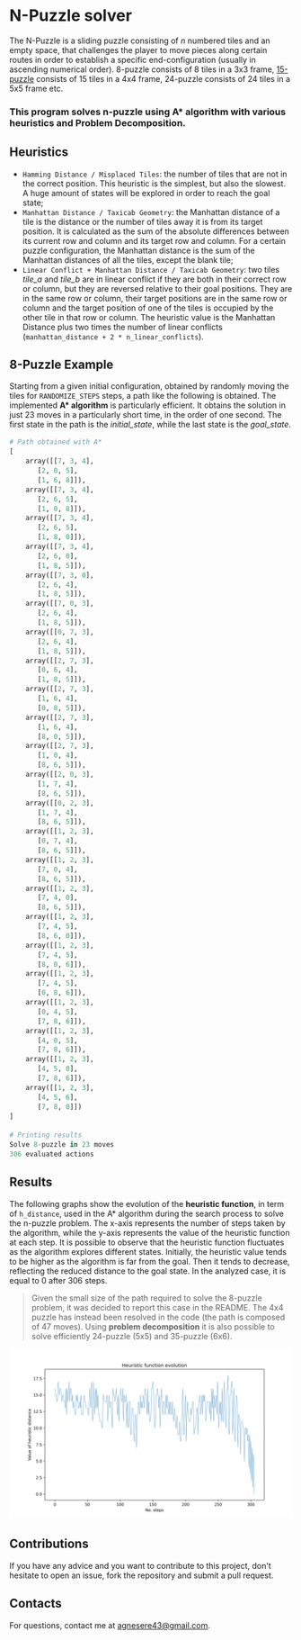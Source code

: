 # N-Puzzle solver
The N-Puzzle is a sliding puzzle consisting of *n* numbered tiles and an empty space, that challenges the player to move pieces along certain routes in order to establish a specific end-configuration (usually in ascending numerical order). 8-puzzle consists of 8 tiles in a 3x3 frame, [15-puzzle](https://en.wikipedia.org/wiki/15_puzzle) consists of 15 tiles in a 4x4 frame, 24-puzzle consists of 24 tiles in a 5x5 frame etc.

### This program solves n-puzzle using A* algorithm with various heuristics and Problem Decomposition.

## Heuristics
- `Hamming Distance / Misplaced Tiles`: the number of tiles that are not in the correct position. This heuristic is the simplest, but also the slowest. A huge amount of states will be explored in order to reach the goal state;
- `Manhattan Distance / Taxicab Geometry`: the Manhattan distance of a tile is the distance or the number of tiles away it is from its target position. It is calculated as the sum of the absolute differences between its current row and column and its target row and column. For a certain puzzle configuration, the Manhattan distance is the sum of the Manhattan distances of all the tiles, except the blank tile;
- `Linear Conflict + Manhattan Distance / Taxicab Geometry`: two tiles *tile_a* and *tile_b* are in linear conflict if they are both in their correct row or column, but they are reversed relative to their goal positions. They are in the same row or column, their target positions are in the same row or column and the target position of one of the tiles is occupied by the other tile in that row or column. The heuristic value is the Manhattan Distance plus two times the number of linear conflicts (`manhattan_distance + 2 * n_linear_conflicts`).

## 8-Puzzle Example
Starting from a given initial configuration, obtained by randomly moving the tiles for `RANDOMIZE_STEPS` steps, a path like the following is obtained. The implemented **A\* algorithm** is particularly efficient. It obtains the solution in just 23 moves in a particularly short time, in the order of one second. The first state in the path is the *initial_state*, while the last state is the *goal_state*.

```python
# Path obtained with A*
[
    array([[7, 3, 4],
       [2, 0, 5],
       [1, 6, 8]]), 
    array([[7, 3, 4],
       [2, 6, 5],
       [1, 0, 8]]), 
    array([[7, 3, 4],
       [2, 6, 5],
       [1, 8, 0]]), 
    array([[7, 3, 4],
       [2, 6, 0],
       [1, 8, 5]]), 
    array([[7, 3, 0],
       [2, 6, 4],
       [1, 8, 5]]), 
    array([[7, 0, 3],
       [2, 6, 4],
       [1, 8, 5]]), 
    array([[0, 7, 3],
       [2, 6, 4],
       [1, 8, 5]]), 
    array([[2, 7, 3],
       [0, 6, 4],
       [1, 8, 5]]), 
    array([[2, 7, 3],
       [1, 6, 4],
       [0, 8, 5]]), 
    array([[2, 7, 3],
       [1, 6, 4],
       [8, 0, 5]]), 
    array([[2, 7, 3],
       [1, 0, 4],
       [8, 6, 5]]), 
    array([[2, 0, 3],
       [1, 7, 4],
       [8, 6, 5]]), 
    array([[0, 2, 3],
       [1, 7, 4],
       [8, 6, 5]]), 
    array([[1, 2, 3],
       [0, 7, 4],
       [8, 6, 5]]), 
    array([[1, 2, 3],
       [7, 0, 4],
       [8, 6, 5]]), 
    array([[1, 2, 3],
       [7, 4, 0],
       [8, 6, 5]]), 
    array([[1, 2, 3],
       [7, 4, 5],
       [8, 6, 0]]), 
    array([[1, 2, 3],
       [7, 4, 5],
       [8, 0, 6]]), 
    array([[1, 2, 3],
       [7, 4, 5],
       [0, 8, 6]]), 
    array([[1, 2, 3],
       [0, 4, 5],
       [7, 8, 6]]), 
    array([[1, 2, 3],
       [4, 0, 5],
       [7, 8, 6]]), 
    array([[1, 2, 3],
       [4, 5, 0],
       [7, 8, 6]]), 
    array([[1, 2, 3],
       [4, 5, 6],
       [7, 8, 0]])
]

# Printing results
Solve 8-puzzle in 23 moves
306 evaluated actions
```

## Results
The following graphs show the evolution of the **heuristic function**, in term of `h_distance`, used in the A* algorithm during the search process to solve the n-puzzle problem. The x-axis represents the number of steps taken by the algorithm, while the y-axis represents the value of the heuristic function at each step. It is possible to observe that the heuristic function fluctuates as the algorithm explores different states. Initially, the heuristic value tends to be higher as the algorithm is far from the goal. Then it tends to decrease, reflecting the reduced distance to the goal state. In the analyzed case, it is equal to 0 after 306 steps.

> Given the small size of the path required to solve the 8-puzzle problem, it was decided to report this case in the README. The 4x4 puzzle has instead been resolved in the code (the path is composed of 47 moves). Using **problem decomposition** it is also possible to solve efficiently 24-puzzle (5x5) and 35-puzzle (6x6).

![Heuristic function 8-puzzle](plots/8-puzzle_heuristic.png)

## Contributions 
If you have any advice and you want to contribute to this project, don't hesitate to open an issue, fork the repository and submit a pull request.

## Contacts
For questions, contact me at agnesere43@gmail.com.

